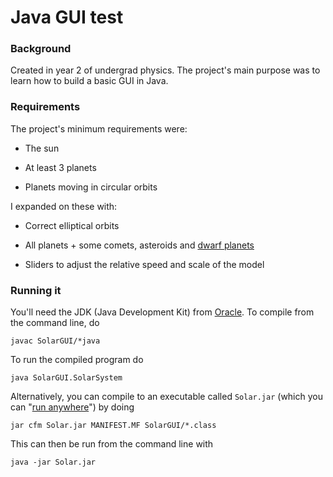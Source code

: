 # Java GUI test

### Background
Created in year 2 of undergrad physics. The project's main purpose was to learn how to build a basic GUI in Java.


### Requirements
The project's minimum requirements were:

* The sun

* At least 3 planets

* Planets moving in circular orbits

I expanded on these with:

* Correct elliptical orbits

* All planets + some comets, asteroids and [dwarf planets](http://i.imgur.com/aAt54Nm.jpg)

* Sliders to adjust the relative speed and scale of the model

### Running it

You'll need the JDK (Java Development Kit) from [Oracle](http://www.oracle.com). To compile from the command line, do

`javac SolarGUI/*java`

To run the compiled program do

`java SolarGUI.SolarSystem`

Alternatively, you can compile to an executable called `Solar.jar` (which you can "[run anywhere](https://en.wikipedia.org/wiki/Write_once,_run_anywhere)") by doing

`jar cfm Solar.jar MANIFEST.MF SolarGUI/*.class`

This can then be run from the command line with

`java -jar Solar.jar`
